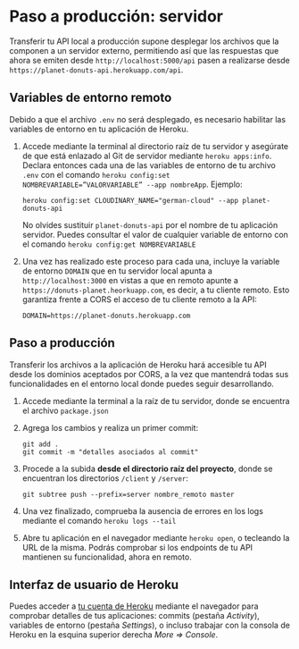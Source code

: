 

# Paso a producción: servidor

Transferir tu API local a producción supone desplegar los archivos que la componen a un servidor externo, permitiendo así que las respuestas que ahora se emiten desde `http://localhost:5000/api` pasen a realizarse desde `https://planet-donuts-api.herokuapp.com/api`.
       
## Variables de entorno remoto

Debido a que el archivo `.env` no será desplegado, es necesario habilitar las variables de entorno en tu aplicación de Heroku.

1. Accede mediante la terminal al directorio raíz de tu servidor y asegúrate de que está enlazado al Git de servidor mediante `heroku apps:info`. Declara entonces cada una de las variables de entorno de tu archivo `.env` con el comando `heroku config:set NOMBREVARIABLE=”VALORVARIABLE” --app nombreApp`. Ejemplo:

       heroku config:set CLOUDINARY_NAME="german-cloud" --app planet-donuts-api
  
   No olvides sustituir `planet-donuts-api` por el nombre de tu aplicación servidor. Puedes consultar el valor de cualquier variable de entorno con el comando `heroku config:get NOMBREVARIABLE` 

2. Una vez has realizado este proceso para cada una, incluye la variable de entorno `DOMAIN` que en tu servidor local apunta a `http://localhost:3000` en vistas a que en remoto apunte a `https://donuts-planet.heorkuapp.com`, es decir, a tu cliente remoto. Esto garantiza frente a CORS el acceso de tu cliente remoto a la API:

       DOMAIN=https://planet-donuts.herokuapp.com  


## Paso a producción

Transferir los archivos a la aplicación de Heroku hará accesible tu API desde los dominios aceptados por CORS, a la vez que mantendrá todas sus funcionalidades en el entorno local donde puedes seguir desarrollando.

1. Accede mediante la terminal a la raíz de tu servidor, donde se encuentra el archivo `package.json`
2. Agrega los cambios y realiza un primer commit:
       
       git add .
       git commit -m "detalles asociados al commit"

3. Procede a la subida **desde el directorio raíz del proyecto**, donde se encuentran los directorios `/client` y `/server`:
       
       git subtree push --prefix=server nombre_remoto master

4. Una vez finalizado, comprueba la ausencia de errores en los logs mediante el comando `heroku logs --tail`
5. Abre tu aplicación en el navegador mediante `heroku open`, o tecleando la URL de la misma. Podrás comprobar si los endpoints de tu API mantienen su funcionalidad, ahora en remoto.

## Interfaz de usuario de Heroku

Puedes acceder a [tu cuenta de Heroku](https://dashboard.heroku.com/apps) mediante el navegador para comprobar detalles de tus aplicaciones: commits (pestaña *Activity*), variables de entorno (pestaña *Settings*), o incluso trabajar con la consola de Heroku en la esquina superior derecha *More => Console*.
